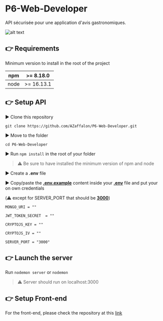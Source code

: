 # P6-Web-Developer

API sécurisée pour une application d'avis gastronomiques.

![alt text](https://user.oc-static.com/upload/2021/07/29/16275605596354_PiiquanteLogo.png)
## 👉 Requirements

Minimum version to install in the root of the project

| npm | >= 8.18.0 |
| - | - |
| node | >= 16.13.1 |
## 👉 Setup API

▶️ Clone this repository
```
git clone https://github.com/AZaffalon/P6-Web-Developer.git
```
▶️ Move to the folder 
``` 
cd P6-Web-Developer 
```
▶️ Run `npm install` in the root of your folder

> ⚠️ Be sure to have installed the minimum version of npm and node

▶️ Create a **.env** file

▶️ Copy/paste the <ins>**.env.example**</ins> content inside your <ins>**.env**</ins> file and put your on own credentials 

(⚠️ except for SERVER_PORT that should be <ins>**3000**</ins>)

```
MONGO_URI = ""

JWT_TOKEN_SECRET  = ""

CRYPTOJS_KEY = ""

CRYPTOJS_IV = ""

SERVER_PORT = "3000"
```
## 👉 Launch the server

Run `nodemon server` or `nodemon`

> ⚠️ Server should run on localhost:3000

## 👉 Setup Front-end

For the front-end, please check the repository at this [link](https://github.com/OpenClassrooms-Student-Center/Web-Developer-P6/blob/master/README.md)
